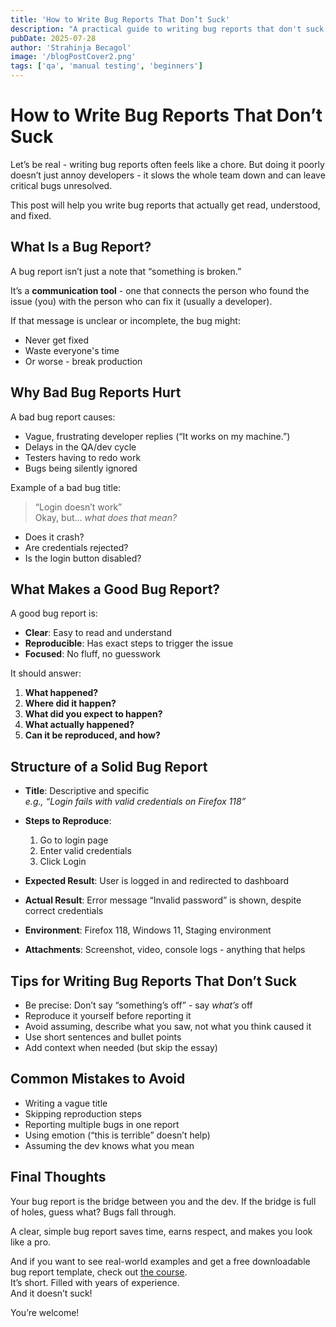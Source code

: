 ```yaml
---
title: 'How to Write Bug Reports That Don’t Suck'
description: "A practical guide to writing bug reports that don't suck and actually get things fixed, not ignored."
pubDate: 2025-07-28
author: 'Strahinja Becagol'
image: '/blogPostCover2.png'
tags: ['qa', 'manual testing', 'beginners']
---
```



# How to Write Bug Reports That Don’t Suck

Let’s be real - writing bug reports often feels like a chore. But doing it poorly doesn’t just annoy developers - it slows the whole team down and can leave critical bugs unresolved.

This post will help you write bug reports that actually get read, understood, and fixed.

## What Is a Bug Report?

A bug report isn’t just a note that “something is broken.”

It’s a **communication tool** - one that connects the person who found the issue (you) with the person who can fix it (usually a developer).

If that message is unclear or incomplete, the bug might:
- Never get fixed
- Waste everyone's time
- Or worse - break production

## Why Bad Bug Reports Hurt

A bad bug report causes:

- Vague, frustrating developer replies (“It works on my machine.”)
- Delays in the QA/dev cycle
- Testers having to redo work
- Bugs being silently ignored

Example of a bad bug title:  
> “Login doesn’t work”  
Okay, but… *what does that mean?*

- Does it crash?
- Are credentials rejected?
- Is the login button disabled?

## What Makes a Good Bug Report?

A good bug report is:
- **Clear**: Easy to read and understand  
- **Reproducible**: Has exact steps to trigger the issue  
- **Focused**: No fluff, no guesswork

It should answer:
1. **What happened?**
2. **Where did it happen?**
3. **What did you expect to happen?**
4. **What actually happened?**
5. **Can it be reproduced, and how?**

## Structure of a Solid Bug Report

- **Title**: Descriptive and specific  
  _e.g., “Login fails with valid credentials on Firefox 118”_

- **Steps to Reproduce**:
  1. Go to login page
  2. Enter valid credentials
  3. Click Login

- **Expected Result**: User is logged in and redirected to dashboard

- **Actual Result**: Error message “Invalid password” is shown, despite correct credentials

- **Environment**: Firefox 118, Windows 11, Staging environment

- **Attachments**: Screenshot, video, console logs - anything that helps

## Tips for Writing Bug Reports That Don’t Suck

- Be precise: Don’t say “something’s off” - say *what’s* off
- Reproduce it yourself before reporting it
- Avoid assuming, describe what you saw, not what you think caused it
- Use short sentences and bullet points
- Add context when needed (but skip the essay)

## Common Mistakes to Avoid

- Writing a vague title
- Skipping reproduction steps
- Reporting multiple bugs in one report
- Using emotion (“this is terrible” doesn’t help)
- Assuming the dev knows what you mean

## Final Thoughts

Your bug report is the bridge between you and the dev. If the bridge is full of holes, guess what? Bugs fall through.

A clear, simple bug report saves time, earns respect, and makes you look like a pro.

And if you want to see real-world examples and get a free downloadable bug report template, check out [the course](https://www.udemy.com/course/how-to-write-bug-reports-that-dont-suck/?referralCode=645D71A53EE949028617).  
It’s short. Filled with years of experience.  
And it doesn’t suck!

You’re welcome!